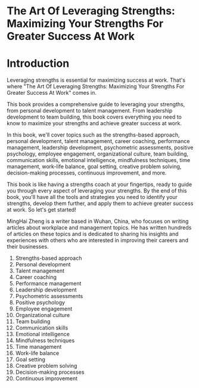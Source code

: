 # The Art Of Leveraging Strengths: Maximizing Your Strengths For Greater Success At Work

# Introduction

Leveraging strengths is essential for maximizing success at work. That's where "The Art Of Leveraging Strengths: Maximizing Your Strengths For Greater Success At Work" comes in.

This book provides a comprehensive guide to leveraging your strengths, from personal development to talent management. From leadership development to team building, this book covers everything you need to know to maximize your strengths and achieve greater success at work.

In this book, we'll cover topics such as the strengths-based approach, personal development, talent management, career coaching, performance management, leadership development, psychometric assessments, positive psychology, employee engagement, organizational culture, team building, communication skills, emotional intelligence, mindfulness techniques, time management, work-life balance, goal setting, creative problem solving, decision-making processes, continuous improvement, and more.

This book is like having a strengths coach at your fingertips, ready to guide you through every aspect of leveraging your strengths. By the end of this book, you'll have all the tools and strategies you need to identify your strengths, develop them further, and apply them to achieve greater success at work. So let's get started!

MingHai Zheng is a writer based in Wuhan, China, who focuses on writing articles about workplace and management topics. He has written hundreds of articles on these topics and is dedicated to sharing his insights and experiences with others who are interested in improving their careers and their businesses.



1. Strengths-based approach
2. Personal development
3. Talent management
4. Career coaching
5. Performance management
6. Leadership development
7. Psychometric assessments
8. Positive psychology
9. Employee engagement
10. Organizational culture
11. Team building
12. Communication skills
13. Emotional intelligence
14. Mindfulness techniques
15. Time management
16. Work-life balance
17. Goal setting
18. Creative problem solving
19. Decision-making processes
20. Continuous improvement




